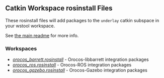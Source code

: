 ## Catkin Workspace rosinstall Files

These rosinstall files will add packages to the `underlay` catkin subspace
in your wstool workspace.

See [the main readme](../README.md) for more info.

### Workspaces

* [*orocos_barrett.rosinstall*](https://raw.github.com/jhu-lcsr/rosinstalls/master/catkin/orocos_barrett.rosinstall) - Orocos-libbarrett integration packages 
* [*orocos_ros.rosinstall*](https://raw.github.com/jhu-lcsr/rosinstalls/master/catkin/orocos_ros.rosinstall) - Orocos-ROS integration packages 
* [*orocos_gazebo.rosinstall*](https://raw.github.com/jhu-lcsr/rosinstalls/master/catkin/orocos_gazebo.rosinstall) - Orocos-Gazebo integration packages 
